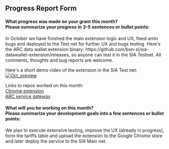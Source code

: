 <h2>Progress Report Form</h2>
<h4>What progress was made on your grant this month?<br>  
Please summarize your progress in 3-5 sentences or bullet points:</h4>  
In October we have finished the main extension logic and UX, fixed amin bugs and deployed to the Test net for further UX and bugs testing. Here's the ARC data wallet extension binary: https://github.com/bsn-si/sia-datawallet-extension/releases, so anyone can test it in the SIA Testnet. All comments, thoughts and bug reports are welcome.  
  
Here's a short demo video of the extension in the SIA Test net:  
[![Oct_preview](https://github-production-user-asset-6210df.s3.amazonaws.com/98888366/282076990-d0bce1ab-6c12-4f45-9636-57e6abef708c.jpg)](https://media.bsn.si/sia/sia_cloud_storage.mp4)  

Links to repos worked on this month:  
[Chrome extension](https://github.com/bsn-si/sia-datawallet-extension)  
[ARC service gateway](https://github.com/bsn-si/sia-datawallet-gateway)

<h4>What will you be working on this month?<br>
Please summarize your development goals into a few sentences or bullet points:</h4>

We plan to execute extensive testing, improve the UX (already in progress), form the tariffs table and upload the extension to the Google Chrome store and later deploy the service to the SIA Main net.
